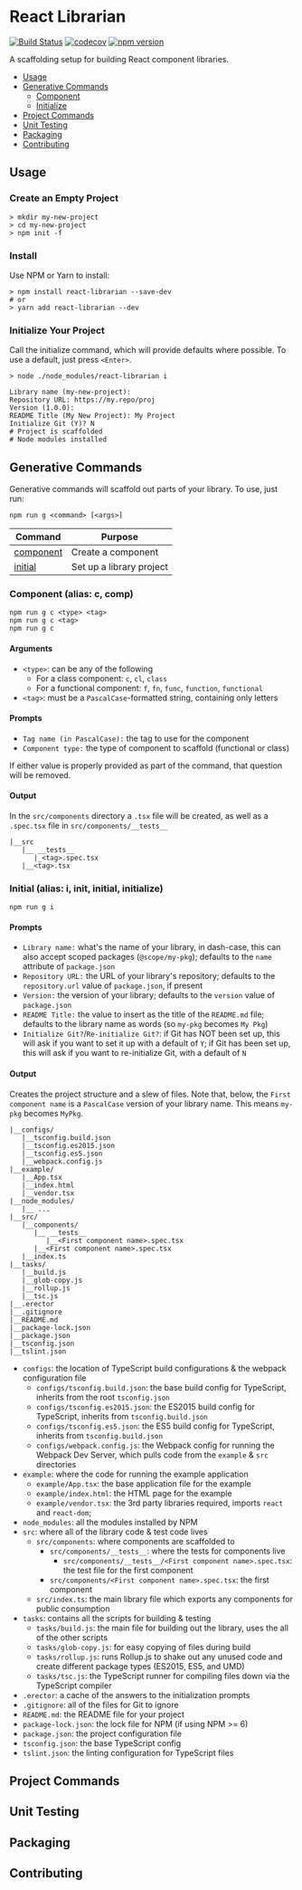 # React Librarian

[![Build Status](https://semaphoreci.com/api/v1/gonzofish/react-librarian/branches/master/badge.svg)](https://semaphoreci.com/gonzofish/react-librarian)
[![codecov](https://codecov.io/gh/gonzofish/react-librarian/branch/master/graph/badge.svg)](https://codecov.io/gh/gonzofish/react-librarian)
[![npm version](https://badge.fury.io/js/react-librarian.svg)](https://badge.fury.io/js/react-librarian)

A scaffolding setup for building React component libraries.

- [Usage](#usage)
- [Generative Commands](#generative-commands)
    - [Component](#component)
    - [Initialize](#initialize)
- [Project Commands](#project-commands)
- [Unit Testing](#unit-testing)
- [Packaging](#packaging)
- [Contributing](#contributing)

## <a id="usage"></a>Usage

### Create an Empty Project

```shell
> mkdir my-new-project
> cd my-new-project
> npm init -f
```

### Install

Use NPM or Yarn to install:

```shell
> npm install react-librarian --save-dev
# or
> yarn add react-librarian --dev
```

### Initialize Your Project

Call the initialize command, which will provide defaults where possible. To use
a default, just press `<Enter>`.

```shell
> node ./node_modules/react-librarian i

Library name (my-new-project):
Repository URL: https://my.repo/proj
Version (1.0.0):
README Title (My New Project): My Project
Initialize Git (Y)? N
# Project is scaffolded
# Node modules installed
```

## <a id="generative-commands"></a>Generative Commands

Generative commands will scaffold out parts of your library. To use, just run:

```shell
npm run g <command> [<args>]
```

Command|Purpose
---|---
[component](#component)|Create a component
[initial](#initial)|Set up a library project

### <a id="component"></a>Component (alias: c, comp)

```shell
npm run g c <type> <tag>
npm run g c <tag>
npm run g c
```

#### Arguments

- `<type>`: can be any of the following
  - For a class component: `c`, `cl`, `class`
  - For a functional component: `f`, `fn`, `func`, `function`, `functional`
- `<tag>`: must be a `PascalCase`-formatted string, containing only letters

#### Prompts

- `Tag name (in PascalCase):` the tag to use for the component
- `Component type:` the type of component to scaffold (functional or class)

If either value is properly provided as part of the command, that question
will be removed.

#### Output

In the `src/components` directory a `.tsx` file will be created, as well as a
`.spec.tsx` file in `src/components/__tests__`

```shell
|__src
   |__ __tests__
      |_<tag>.spec.tsx
   |__<tag>.tsx
```

### <a id="initial"></a>Initial (alias: i, init, initial, initialize)

```shell
npm run g i
```

#### Prompts

- `Library name:` what's the name of your library, in dash-case, this can also
  accept scoped packages (`@scope/my-pkg`); defaults to the `name` attribute of
  `package.json`
- `Repository URL:` the URL of your library's repository; defaults to the
  `repository.url` value of `package.json`, if present
- `Version:` the version of your library; defaults to the `version` value of
  `package.json`
- `README Title:` the value to insert as the title of the `README.md` file;
  defaults to the library name as words (so `my-pkg` becomes `My Pkg`)
- `Initialize Git?`/`Re-initialize Git?`: if Git has NOT been set up, this will
  ask if you want to set it up with a default of `Y`; if Git has been set up,
  this will ask if you want to re-initialize Git, with a default of `N`

#### Output

Creates the project structure and a slew of files. Note that, below, the
`First component name` is a `PascalCase` version of your library name. This
means `my-pkg` becomes `MyPkg`.

```
|__configs/
   |__tsconfig.build.json
   |__tsconfig.es2015.json
   |__tsconfig.es5.json
   |__webpack.config.js
|__example/
   |__App.tsx
   |__index.html
   |__vendor.tsx
|__node_modules/
   |__ ...
|__src/
   |__components/
      |__ __tests__
         |__<First component name>.spec.tsx
      |__<First component name>.spec.tsx
   |__index.ts
|__tasks/
   |__build.js
   |__glob-copy.js
   |__rollup.js
   |__tsc.js
|__.erector
|__.gitignore
|__README.md
|__package-lock.json
|__package.json
|__tsconfig.json
|__tslint.json
```

- `configs`: the location of TypeScript build configurations & the webpack
  configuration file
  - `configs/tsconfig.build.json`: the base build config for TypeScript,
    inherits from the root `tsconfig.json`
  - `configs/tsconfig.es2015.json`: the ES2015 build config for TypeScript,
    inherits from `tsconfig.build.json`
  - `configs/tsconfig.es5.json`: the ES5 build config for TypeScript,
    inherits from `tsconfig.build.json`
  - `configs/webpack.config.js`: the Webpack config for running the Webpack Dev
    Server, which pulls code from the `example` & `src` directories
- `example`: where the code for running the example application
  - `example/App.tsx`: the base application file for the example
  - `example/index.html`: the HTML page for the example
  - `example/vendor.tsx`: the 3rd party libraries required, imports `react`
    and `react-dom`;
- `node_modules`: all the modules installed by NPM
- `src`: where all of the library code & test code lives
  - `src/components`: where components are scaffolded to
    - `src/components/__tests__`: where the tests for components live
      - `src/components/__tests__/<First component name>.spec.tsx`: the test file
        for the first component
    - `src/components/<First component name>.spec.tsx`: the first component
  - `src/index.ts`: the main library file which exports any components for public
    consumption
- `tasks`: contains all the scripts for building & testing
  - `tasks/build.js`: the main file for building out the library, uses the all
    of the other scripts
  - `tasks/glob-copy.js`: for easy copying of files during build
  - `tasks/rollup.js`: runs Rollup.js to shake out any unused code and create
    different package types (ES2015, ES5, and UMD)
  - `tasks/tsc.js`: the TypeScript runner for compiling files down via
    the TypeScript compiler
- `.erector`: a cache of the answers to the initialization prompts
- `.gitignore`: all of the files for Git to ignore
- `README.md`: the README file for your project
- `package-lock.json`: the lock file for NPM (if using NPM >= 6)
- `package.json`: the project configuration file
- `tsconfig.json`: the base TypeScript config
- `tslint.json`: the linting configuration for TypeScript files


## <a id="project-commands"></a>Project Commands

## <a id="unit-testing"></a>Unit Testing

## <a id="packaging"></a>Packaging

## <a id="contributing"></a>Contributing
